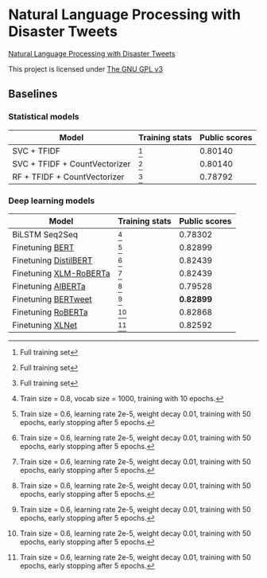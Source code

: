 # Natural Language Processing with Disaster Tweets
[Natural Language Processing with Disaster Tweets](https://www.kaggle.com/competitions/nlp-getting-started)

This project is licensed under [The GNU GPL v3](LICENSE)

## Baselines

### Statistical models

| Model                                                                   | Training stats | Public scores |
| ----------------------------------------------------------------------- | -------------- | ------------- |
| SVC + TFIDF                                                             | [^3]           | 0.80140       |
| SVC + TFIDF + CountVectorizer                                           | [^3]           | 0.80140       |
| RF + TFIDF + CountVectorizer                                            | [^3]           | 0.78792       |


### Deep learning models

| Model                                                                   | Training stats | Public scores |
| ----------------------------------------------------------------------- | -------------- | ------------- |
| BiLSTM Seq2Seq                                                          | [^1]           | 0.78302       |
| Finetuning [BERT](https://huggingface.co/bert-base-uncased)             | [^2]           | 0.82899       |
| Finetuning [DistilBERT](https://huggingface.co/distilbert-base-uncased) | [^2]           | 0.82439       |
| Finetuning [XLM-RoBERTa](https://huggingface.co/xlm-roberta-base)       | [^2]           | 0.82439       |
| Finetuning [AlBERTa](https://huggingface.co/albert-base-v2)             | [^2]           | 0.79528       |
| Finetuning [BERTweet](https://huggingface.co/vinai/bertweet-large)      | [^2]           | **0.82899**   |
| Finetuning [RoBERTa](https://huggingface.co/roberta-base)				  | [^2]		   | 0.82868	   |
| Finetuning [XLNet](https://huggingface.co/xlnet-base-cased)			  | [^2]		   | 0.82592	   |

[^1]: Train size = 0.8, vocab size = 1000, training with 10 epochs.
[^2]: Train size = 0.6, learning rate 2e-5, weight decay 0.01, training with 50 epochs, early stopping after 5 epochs.
[^3]: Full training set

